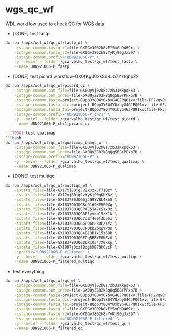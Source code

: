 # wgs_qc_wf
WDL workflow used to check QC for WGS data

- [DONE] test fastp
```bash
dx run /apps/wdl_wf/qc_wf/fastp_wf \
    -istage-common.fastq_r1=file-GX0Gv3002k8vFY5xGb9469xj \
    -istage-common.fastq_r2=file-GX0Gv3802k8vYyKj90gJx397 \
    -istage-common.prefix="UDN921066-P" \
    -y --brief --folder /gcarvalho_test/qc_wf/test_fastp \
    --name UDN921066-P_fastp
```

- [DONE] test picard
workflow-GX0fKg002k8bBJb7YzfqbpZ2
```bash
dx run /apps/wdl_wf/qc_wf/picard_qc \
    -istage-common.bam_file=file-GX0QyVj02k8z7zbJJKkpqk63 \
    -istage-common.bam_index=file-GX0QyZ802k8qQq5BBYPFxp7B \
    -istage-common.fasta=project-BQpp3Y804Y0xbyG4GJPQ01xv:file-FF2vqv007JZyg5vFFBYb0gJZ \
    -istage-common.fasta_dict=project-BQpp3Y804Y0xbyG4GJPQ01xv:file-GFz5xf00Bqx2j79G4q4F5jXV \
    -istage-common.fasta_fai=project-BQpp3Y804Y0xbyG4GJPQ01xv:file-FFJx1P80XJyP87xzF632jqqQ \
    -istage-common.prefix="UDN921066-P_chr1" \
    -y --brief --folder /gcarvalho_test/qc_wf/test_picard \
    --name UDN921066-P_chr1_picard_qc

- [TODO] test qualimap
```bash
dx run /apps/wdl_wf/qc_wf/qualimap_bamqc_wf \
    -istage-common.bam_file=file-GX0QyVj02k8z7zbJJKkpqk63 \
    -istage-common.bam_index=file-GX0QyZ802k8qQq5BBYPFxp7B \
    -istage-common.prefix="UDN921066-P" \
    -y --brief --folder /gcarvalho_test/qc_wf/test_qualimap \
    --name UDN921066-P_qualimap
```

- [DONE] test multiqc
```bash
dx run /apps/wdl_wf/qc_wf/multiqc_wf \
    -istats_files=file-GX17xj80jgJvZxJzxJF71QzY \
    -istats_files=file-GX17xj80jgJvYyKj90gKbX6z \
    -istats_files=file-GX183780JQG6jJG9YVBk4xbG \
    -istats_files=file-GX1837Q0JQGBq9169KP5F0Xq \
    -istats_files=file-GX183780JQGP4J5j47X5Yx0z \
    -istats_files=file-GX183780JQG8F1yvkb15zK1k \
    -istats_files=file-GX183780JQG7qBf4G6fJbp5x \
    -istats_files=file-GX183780JQG6P0GPFkQPXzf2 \
    -istats_files=file-GX183780JQGJFQkbZbXpYPQK \
    -istats_files=file-GX183780JQG4B13B1x15Y6Bb \
    -istats_files=file-GX1837Q0JQGFQq5BBYPGKZzG \
    -istats_files=file-GX183780JQG06Xx034JXGkKp \
    -istats_files=file-GX1897j0zzfBqgbXB7Qk0vzF \
    -iprefix="UDN921066-P_filtered" \
    -y --brief --folder /gcarvalho_test/qc_wf/test_multiqc \
    --name UDN921066-P_filtered_multiqc
```

- test everything
```bash
dx run /apps/wdl_wf/qc_wf/qc_wf \
    -istage-common.bam_file=file-GX0QyVj02k8z7zbJJKkpqk63 \
    -istage-common.bam_index=file-GX0QyZ802k8qQq5BBYPFxp7B \
    -istage-common.fasta=project-BQpp3Y804Y0xbyG4GJPQ01xv:file-FF2vqv007JZyg5vFFBYb0gJZ \
    -istage-common.fasta_dict=project-BQpp3Y804Y0xbyG4GJPQ01xv:file-GFz5xf00Bqx2j79G4q4F5jXV \
    -istage-common.fasta_fai=project-BQpp3Y804Y0xbyG4GJPQ01xv:file-FFJx1P80XJyP87xzF632jqqQ \
    -istage-common.fastq_r1=file-GX0Gv3002k8vFY5xGb9469xj \
    -istage-common.fastq_r2=file-GX0Gv3802k8vYyKj90gJx397 \
    -istage-common.prefix="UDN921066-P_filtered" \
    -y --brief --folder /gcarvalho_test/qc_wf/test_qc \
    --name UDN921066-P_filtered_qc
```
